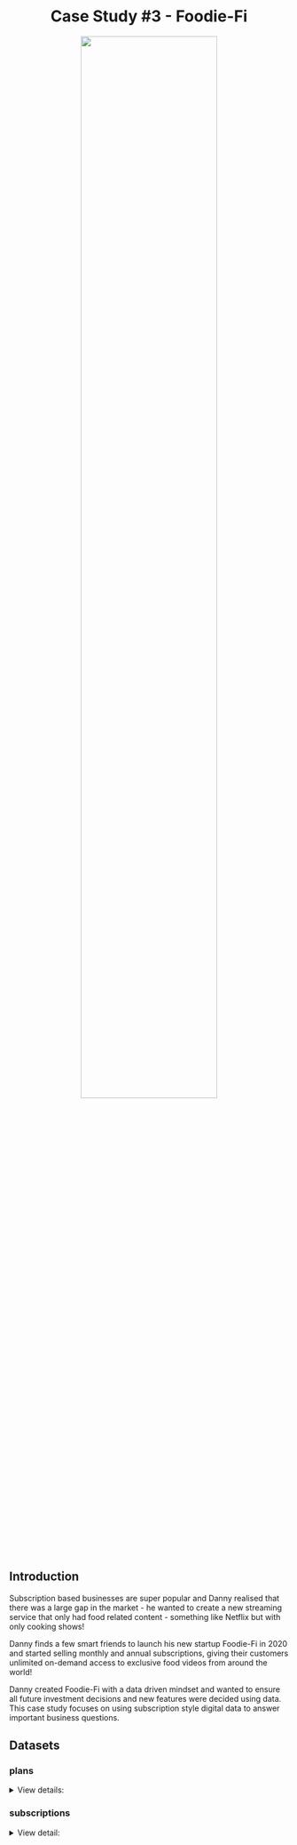 <h1 align="center"> Case Study #3 - Foodie-Fi </h1>

<p align="center">
  <img src="https://github.com/tambej29/SQL/assets/68528130/1ff52b79-f91d-40c4-8f18-f20bdd6182b5" width=70% hight=70%>
</p>

## Introduction
Subscription based businesses are super popular and Danny realised that there was a large gap in the market - he wanted to create a new streaming service that only had food related content - something like Netflix but with only cooking shows!

Danny finds a few smart friends to launch his new startup Foodie-Fi in 2020 and started selling monthly and annual subscriptions, giving their customers unlimited on-demand access to exclusive food videos from around the world!

Danny created Foodie-Fi with a data driven mindset and wanted to ensure all future investment decisions and new features were decided using data. This case study focuses on using subscription style digital data to answer important business questions.

## Datasets

### plans
<details>
<summary>
View details:
</summary>
Customers can choose which plans to join Foodie-Fi when they first sign up.

Basic plan customers have limited access and can only stream their videos and is only available monthly at $9.90

Pro plan customers have no watch time limits and are able to download videos for offline viewing. Pro plans start at $19.90 a month or $199 for an annual subscription.

Customers can sign up to an initial 7 day free trial will automatically continue with the pro monthly subscription plan unless they cancel, downgrade to basic or upgrade to an annual pro plan at any point during the trial.

When customers cancel their Foodie-Fi service - they will have a `churn` plan record with a `null` price but their plan will continue until the end of the billing period.

<p align="center">
<img src="https://github.com/tambej29/SQL/assets/68528130/2557885b-e0d1-41c8-af39-6279d00b95a9" width=50% hight=50%>
</p>
</details>

### subscriptions
<details>
<summary>
View detail:
</summary>
  
Customer subscriptions show the exact date where their specific `plan_id` starts.

If customers downgrade from a pro plan or cancel their subscription - the higher plan will remain in place until the period is over - the `start_date` in the `subscriptions` table will reflect the date that the actual plan changes.

When customers upgrade their account from a basic plan to a pro or annual pro plan - the higher plan will take effect straightaway.

When customers churn - they will keep their access until the end of their current billing period but the `start_date` will be technically the day they decided to cancel their service.
<p align="center">
<img src="https://github.com/tambej29/SQL/assets/68528130/3f3d217d-a8ae-4f18-bfbf-0b29f9d8ca68" width=50% hight=50%>
</p>
</details>
